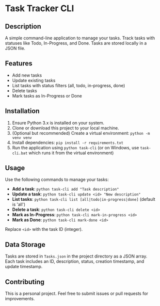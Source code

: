 # Task Tracker CLI

## Description
A simple command-line application to manage your tasks. Track tasks with statuses like Todo, In-Progress, and Done. Tasks are stored locally in a JSON file.

## Features
- Add new tasks
- Update existing tasks
- List tasks with status filters (all, todo, in-progress, done)
- Delete tasks
- Mark tasks as In-Progress or Done

## Installation
1. Ensure Python 3.x is installed on your system.
2. Clone or download this project to your local machine.
3. (Optional but recommended) Create a virtual environment: `python -m venv venv`
4. Install dependencies: `pip install -r requirements.txt`
5. Run the application using `python task-cli` (or on Windows, use `task-cli.bat` which runs it from the virtual environment)

## Usage
Use the following commands to manage your tasks:

- **Add a task**: `python task-cli add "Task description"`
- **Update a task**: `python task-cli update <id> "New description"`
- **List tasks**: `python task-cli list [all|todo|in-progress|done]` (default is 'all')
- **Delete a task**: `python task-cli delete <id>`
- **Mark as In-Progress**: `python task-cli mark-in-progress <id>`
- **Mark as Done**: `python task-cli mark-done <id>`

Replace `<id>` with the task ID (integer).

## Data Storage
Tasks are stored in `Tasks.json` in the project directory as a JSON array. Each task includes an ID, description, status, creation timestamp, and update timestamp.

## Contributing
This is a personal project. Feel free to submit issues or pull requests for improvements.
